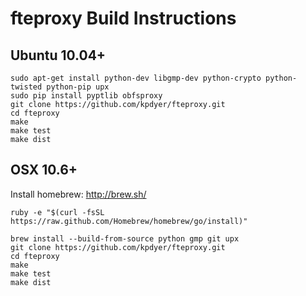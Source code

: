 fteproxy Build Instructions
===========================

Ubuntu 10.04+
-------------

```
sudo apt-get install python-dev libgmp-dev python-crypto python-twisted python-pip upx
sudo pip install pyptlib obfsproxy
git clone https://github.com/kpdyer/fteproxy.git
cd fteproxy
make
make test
make dist
```

OSX 10.6+
---------

Install homebrew: http://brew.sh/

```
ruby -e "$(curl -fsSL https://raw.github.com/Homebrew/homebrew/go/install)"
```

```
brew install --build-from-source python gmp git upx
git clone https://github.com/kpdyer/fteproxy.git
cd fteproxy
make
make test
make dist
```
